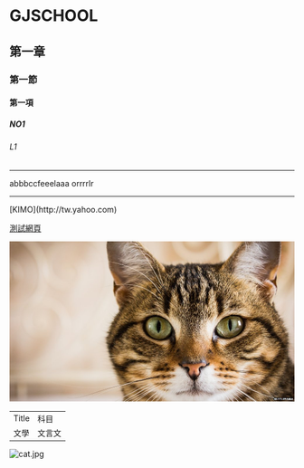 # GJSCHOOL
## 第一章
### 第一節
#### 第一項
##### NO1
###### L1
<hr>
abbbccfeeelaaa
orrrrlr
<hr>
[KIMO](http://tw.yahoo.com)

[測試網頁](blog/page/1/index.html)

![cat](blog/pic/cat1.jpg)

<table align=center>
  <tr>
    <td>Title</td>
    <td>科目</td>
  </tr>
   <tr>
    <td>文學</td>
    <td>文言文</td>
  </tr>
</table>
<img alt="cat.jpg" src="pic/cat1.jpg">
